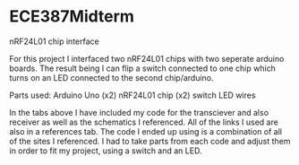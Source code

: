 # ECE387Midterm
nRF24L01 chip interface 

For this project I interfaced two nRF24L01 chips with two seperate arduino boards. The result being I can flip a switch connected to one chip which turns on an LED connected to the second chip/arduino.

Parts used:
 Arduino Uno (x2)
 nRF24L01 chip (x2)
 switch
 LED
 wires
 
 In the tabs above I have included my code for the transciever and also receiver as well as the schematics I referenced. All of the links I used are also in a references tab. The code I ended up using is a combination of all of the sites I referenced. I had to take parts from each code and adjust them in order to fit my project, using a switch and an LED. 
